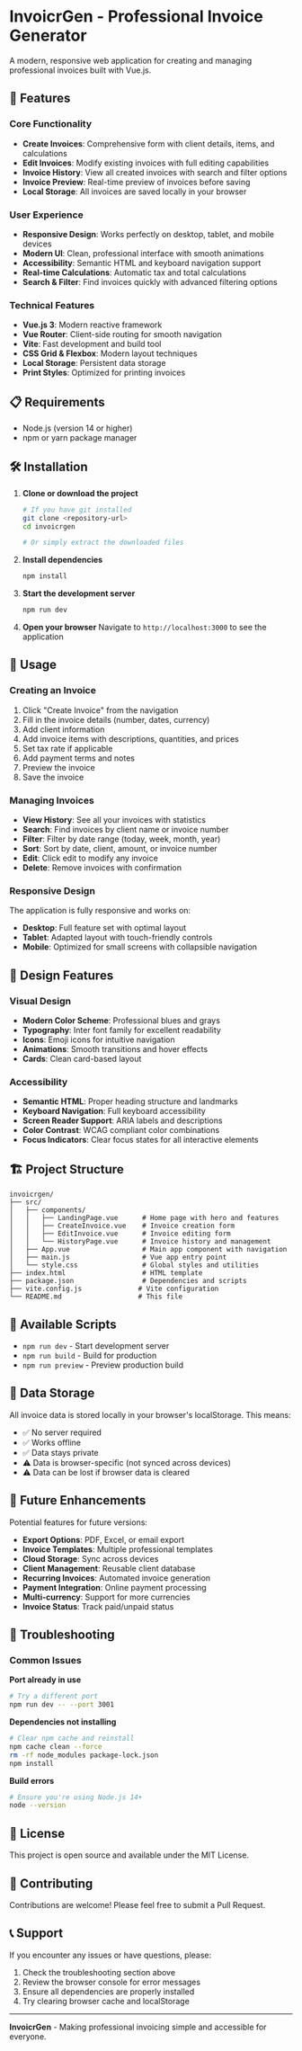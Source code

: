 # InvoicrGen - Professional Invoice Generator

A modern, responsive web application for creating and managing professional invoices built with Vue.js.

## 🚀 Features

### Core Functionality
- **Create Invoices**: Comprehensive form with client details, items, and calculations
- **Edit Invoices**: Modify existing invoices with full editing capabilities
- **Invoice History**: View all created invoices with search and filter options
- **Invoice Preview**: Real-time preview of invoices before saving
- **Local Storage**: All invoices are saved locally in your browser

### User Experience
- **Responsive Design**: Works perfectly on desktop, tablet, and mobile devices
- **Modern UI**: Clean, professional interface with smooth animations
- **Accessibility**: Semantic HTML and keyboard navigation support
- **Real-time Calculations**: Automatic tax and total calculations
- **Search & Filter**: Find invoices quickly with advanced filtering options

### Technical Features
- **Vue.js 3**: Modern reactive framework
- **Vue Router**: Client-side routing for smooth navigation
- **Vite**: Fast development and build tool
- **CSS Grid & Flexbox**: Modern layout techniques
- **Local Storage**: Persistent data storage
- **Print Styles**: Optimized for printing invoices

## 📋 Requirements

- Node.js (version 14 or higher)
- npm or yarn package manager

## 🛠️ Installation

1. **Clone or download the project**
   ```bash
   # If you have git installed
   git clone <repository-url>
   cd invoicrgen
   
   # Or simply extract the downloaded files
   ```

2. **Install dependencies**
   ```bash
   npm install
   ```

3. **Start the development server**
   ```bash
   npm run dev
   ```

4. **Open your browser**
   Navigate to `http://localhost:3000` to see the application

## 📱 Usage

### Creating an Invoice
1. Click "Create Invoice" from the navigation
2. Fill in the invoice details (number, dates, currency)
3. Add client information
4. Add invoice items with descriptions, quantities, and prices
5. Set tax rate if applicable
6. Add payment terms and notes
7. Preview the invoice
8. Save the invoice

### Managing Invoices
- **View History**: See all your invoices with statistics
- **Search**: Find invoices by client name or invoice number
- **Filter**: Filter by date range (today, week, month, year)
- **Sort**: Sort by date, client, amount, or invoice number
- **Edit**: Click edit to modify any invoice
- **Delete**: Remove invoices with confirmation

### Responsive Design
The application is fully responsive and works on:
- **Desktop**: Full feature set with optimal layout
- **Tablet**: Adapted layout with touch-friendly controls
- **Mobile**: Optimized for small screens with collapsible navigation

## 🎨 Design Features

### Visual Design
- **Modern Color Scheme**: Professional blues and grays
- **Typography**: Inter font family for excellent readability
- **Icons**: Emoji icons for intuitive navigation
- **Animations**: Smooth transitions and hover effects
- **Cards**: Clean card-based layout

### Accessibility
- **Semantic HTML**: Proper heading structure and landmarks
- **Keyboard Navigation**: Full keyboard accessibility
- **Screen Reader Support**: ARIA labels and descriptions
- **Color Contrast**: WCAG compliant color combinations
- **Focus Indicators**: Clear focus states for all interactive elements

## 🏗️ Project Structure

```
invoicrgen/
├── src/
│   ├── components/
│   │   ├── LandingPage.vue      # Home page with hero and features
│   │   ├── CreateInvoice.vue    # Invoice creation form
│   │   ├── EditInvoice.vue      # Invoice editing form
│   │   └── HistoryPage.vue      # Invoice history and management
│   ├── App.vue                  # Main app component with navigation
│   ├── main.js                  # Vue app entry point
│   └── style.css                # Global styles and utilities
├── index.html                   # HTML template
├── package.json                 # Dependencies and scripts
├── vite.config.js              # Vite configuration
└── README.md                   # This file
```

## 🚀 Available Scripts

- `npm run dev` - Start development server
- `npm run build` - Build for production
- `npm run preview` - Preview production build

## 💾 Data Storage

All invoice data is stored locally in your browser's localStorage. This means:
- ✅ No server required
- ✅ Works offline
- ✅ Data stays private
- ⚠️ Data is browser-specific (not synced across devices)
- ⚠️ Data can be lost if browser data is cleared

## 🎯 Future Enhancements

Potential features for future versions:
- **Export Options**: PDF, Excel, or email export
- **Invoice Templates**: Multiple professional templates
- **Cloud Storage**: Sync across devices
- **Client Management**: Reusable client database
- **Recurring Invoices**: Automated invoice generation
- **Payment Integration**: Online payment processing
- **Multi-currency**: Support for more currencies
- **Invoice Status**: Track paid/unpaid status

## 🐛 Troubleshooting

### Common Issues

**Port already in use**
```bash
# Try a different port
npm run dev -- --port 3001
```

**Dependencies not installing**
```bash
# Clear npm cache and reinstall
npm cache clean --force
rm -rf node_modules package-lock.json
npm install
```

**Build errors**
```bash
# Ensure you're using Node.js 14+
node --version
```

## 📄 License

This project is open source and available under the MIT License.

## 🤝 Contributing

Contributions are welcome! Please feel free to submit a Pull Request.

## 📞 Support

If you encounter any issues or have questions, please:
1. Check the troubleshooting section above
2. Review the browser console for error messages
3. Ensure all dependencies are properly installed
4. Try clearing browser cache and localStorage

---

**InvoicrGen** - Making professional invoicing simple and accessible for everyone. 